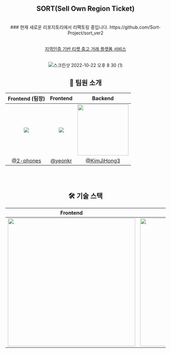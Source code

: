 <div align="center">

 
<br/>
<h2> SORT(Sell Own Region Ticket) </h2>
 <br>
### 현재 새로운 리포지토리에서 리팩토링 중입니다. https://github.com/Sort-Project/sort_ver2
 <br><br>
 
 [지역인증 기반 티켓 중고 거래 플랫폼 서비스](https://ticketissort.com/)<br><br>

![스크린샷 2022-10-22 오후 8 30  (1)](https://user-images.githubusercontent.com/87120463/197336798-63aa8fa2-f3d7-43da-8f95-4db06115794b.png)



## 🧂 팀원 소개
|Frontend (팀장)|Frontend|Backend|
|:-:|:-:|:-:|
|![](https://github.com/2-phones.png?size=160)|![](https://github.com/yeonkr.png?size=160)|<img src="https://avatars.githubusercontent.com/u/94733559?v=4" width=160px>|
|[@2-phones](https://github.com/2-phones)|[@yeonkr](https://github.com/yeonkr)|[@KimJiHong3](https://github.com/KimJiHong3)|

<br/>
<br/>

## 🛠 기술 스택
| Frontend | Backend |
| :----------------: | :-----------: |
|<img src="https://user-images.githubusercontent.com/104279155/195328509-cdb977e8-8cd8-4471-87c5-b2ae5ad66222.png" width="400" />|<img src="https://user-images.githubusercontent.com/104279155/195329350-7d0d3e99-b01a-4089-aed5-8dbe0739fcea.png" width="400" />
